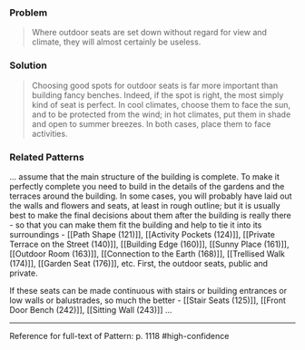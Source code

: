 ### Problem
>Where outdoor seats are set down without regard for view and climate, they will almost certainly be useless.

### Solution
>Choosing good spots for outdoor seats is far more important than building fancy benches. Indeed, if the spot is right, the most simply kind of seat is perfect.
>In cool climates, choose them to face the sun, and to be protected from the wind; in hot climates, put them in shade and open to summer breezes. In both cases, place them to face activities.

### Related Patterns
... assume that the main structure of the building is complete. To make it perfectly complete you need to build in the details of the gardens and the terraces around the building. In some cases, you will probably have laid out the walls and flowers and seats, at least in rough outline; but it is usually best to make the final decisions about them after the building is really there - so that you can make them fit the building and help to tie it into its surroundings - [[Path Shape (121)]], [[Activity Pockets (124)]], [[Private Terrace on the Street (140)]], [[Building Edge (160)]], [[Sunny Place (161)]], [[Outdoor Room (163)]], [[Connection to the Earth (168)]], [[Trellised Walk (174)]], [[Garden Seat (176)]], etc. First, the outdoor seats, public and private.

If these seats can be made continuous with stairs or building entrances or low walls or balustrades, so much the better - [[Stair Seats (125)]], [[Front Door Bench (242)]], [[Sitting Wall (243)]] ...

---
Reference for full-text of Pattern: p. 1118 #high-confidence 